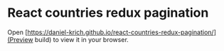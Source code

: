 # React countries redux pagination

Open [https://daniel-krich.github.io/react-countries-redux-pagination/](Preview build) to view it in your browser.